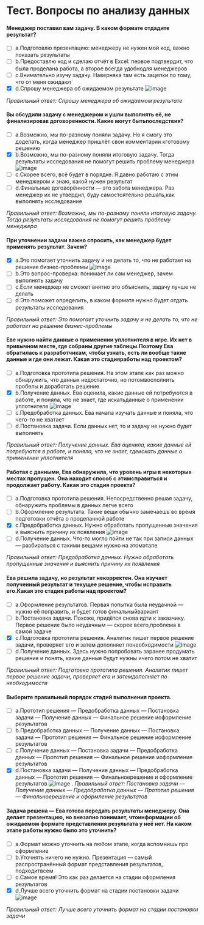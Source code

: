 # Тест. Вопросы по анализу данных

#### Менеджер поставил вам задачу. В каком формате отдадите результат?
- [ ] a.Подготовлю презентацию: менеджеру не нужен мой код, важно показать результаты
- [ ] b.Предоставлю код и сделаю отчёт в Excel: первое подтвердит, что была проделана работа, а второе всегда удобнодля менеджеров
- [ ] c.Внимательно изучу задачу. Наверняка там есть зацепки по тому, что от меня ожидают
- [X] d.Спрошу менеджера об ожидаемом результате ![image](https://github.com/tvgVita69/python_begin/assets/98489171/218881b2-9d44-48c6-905f-be322d807649)

*Правильный ответ: Спрошу менеджера об ожидаемом результате*

#### Вы обсудили задачу с менеджером и ушли выполнять её, не финализировав договоренности. Какие могут бытьпоследствия?
- [ ] a.Возможно, мы по-разному поняли задачу. Но я смогу это доделать, когда менеджер пришлёт свои комментарии кготовому решению
- [X] b.Возможно, мы по-разному поняли итоговую задачу. Тогда результаты исследования не помогут решить проблему менеджера ![image](https://github.com/tvgVita69/python_begin/assets/98489171/218881b2-9d44-48c6-905f-be322d807649)
- [ ] c.Скорее всего, всё будет в порядке. Я давно работаю с этим менеджером и знаю, какой нужен результат
- [ ] d.Финальные договорённости — это забота менеджера. Раз менеджер их не утвердил, буду самостоятельно решать,как выполнять исследование

*Правильный ответ: Возможно, мы по-разному поняли итоговую задачу. Тогда результаты исследования не помогут решить проблему менеджера*

#### При уточнении задачи важно спросить, как менеджер будет применять результат. Зачем?
- [X] a.Это помогает уточнить задачу и не делать то, что не работает на решение бизнес-проблемы ![image](https://github.com/tvgVita69/python_begin/assets/98489171/218881b2-9d44-48c6-905f-be322d807649)
- [ ] b.Это вопрос-проверка: понимает ли сам менеджер, зачем выполнять задачу
- [ ] c.Если менеджер не сможет внятно это объяснить, задачу лучше не делать
- [ ] d.Это поможет определить, в каком формате нужно будет отдать результаты исследования

*Правильный ответ: Это помогает уточнить задачу и не делать то, что не работает на решение бизнес-проблемы*

#### Еве нужно найти данные о применении уплотнителя в игре. Их нет в привычном месте, где собраны другие таблицы.Поэтому Ева обратилась к разработчикам, чтобы узнать, есть ли вообще такие данные и где они лежат. Какая это стадияработы над проектом?
- [ ] a.Подготовка прототипа решения. На этом этапе как раз можно обнаружить, что данных недостаточно, но потомвосполнить пробелы и доработать решение
- [X] b.Получение данных. Ева оценила, какие данные ей потребуются в работе, и поняла, что не знает, где искатьданные о применении уплотнителя ![image](https://github.com/tvgVita69/python_begin/assets/98489171/218881b2-9d44-48c6-905f-be322d807649)
- [ ] c.Предобработка данных. Ева начала изучать данные и поняла, что чего-то не хватает
- [ ] d.Постановка задачи. Если данных нет, то и задачу не нужно будет выполнять

*Правильный ответ: Получение данных. Ева оценила, какие данные ей потребуются в работе, и поняла, что не знает, гдеискать данные о применении уплотнителя*

#### Работая с данными, Ева обнаружила, что уровень игры в некоторых местах пропущен. Она находит способ с этимсправиться и продолжает работу. Какая это стадия проекта?
- [ ] a.Подготовка прототипа решения. Непосредственно решая задачу, обнаружить проблемы в данных легче всего
- [ ] b.Оформление результата. Такие вещи обычно замечаешь во время подготовки отчёта о проделанной работе
- [X] c.Предобработка данных. Нужно обработать пропущенные значения и выяснить причину их появления ![image](https://github.com/tvgVita69/python_begin/assets/98489171/218881b2-9d44-48c6-905f-be322d807649)
- [ ] d.Получение данных. Что-то могло пойти не так при записи данных — разбираться с такими вещами нужно на этомэтапе

*Правильный ответ: Предобработка данных. Нужно обработать пропущенные значения и выяснить причину их появления*

#### Ева решила задачу, но результат некорректен. Она изучает полученный результат и текущее решение, чтобы исправить его.Какая это стадия работы над проектом?
- [ ] a.Оформление результатов. Первая попытка была неудачной — нужно её поправить, и будет готов финальныйвариант
- [ ] b.Постановка задачи. Похоже, придётся снова идти к заказчику. Первое решение было неудачным — скорее всего,проблема в самой задаче
- [X] c.Подготовка прототипа решения. Аналитик пишет первое решение задачи, проверяет его и затем дополняет понеобходимости ![image](https://github.com/tvgVita69/python_begin/assets/98489171/218881b2-9d44-48c6-905f-be322d807649)
- [ ] d.Получение данных. Здесь нужно попробовать заранее продумать решение и понять, какие данные будут нужны ичего потом не хватит

*Правильный ответ: Подготовка прототипа решения. Аналитик пишет первое решение задачи, проверяет его и затемдополняет по необходимости*

#### Выберите правильный порядок стадий выполнения проекта.
- [ ] a.Прототип решения — Предобработка данных — Постановка задачи — Получение данных — Финальное решение иоформление результатов
- [ ] b.Предобработка данных — Получение данных — Постановка задачи — Прототип решения — Финальное решение иоформление результатов
- [ ] c.Получение данных — Постановка задачи — Предобработка данных — Прототип решения — Финальное решение иоформление результатов
- [X] d.Постановка задачи — Получение данных — Предобработка данных — Прототип решения — Финальноерешение и оформление результатов ![image](https://github.com/tvgVita69/python_begin/assets/98489171/218881b2-9d44-48c6-905f-be322d807649)
.
*Правильный ответ: Постановка задачи — Получение данных — Предобработка данных — Прототип решения — Финальноерешение и оформление результатов*

#### Задача решена — Ева готова передать результаты менеджеру. Она делает презентацию, но внезапно понимает, чтоинформации об ожидаемом формате представления результата у неё нет. На каком этапе работы нужно было это уточнить?
- [ ] a.Формат можно уточнить на любом этапе, когда вспомнишь про оформление
- [ ] b.Уточнять ничего не нужно. Презентация — самый распространённый формат представления результатов, подходитвсем
- [ ] c.Самое время! Это как раз делается на стадии оформления результатов
- [X] d.Лучше всего уточнить формат на стадии постановки задачи ![image](https://github.com/tvgVita69/python_begin/assets/98489171/218881b2-9d44-48c6-905f-be322d807649)

*Правильный ответ: Лучше всего уточнить формат на стадии постановки задачи*
